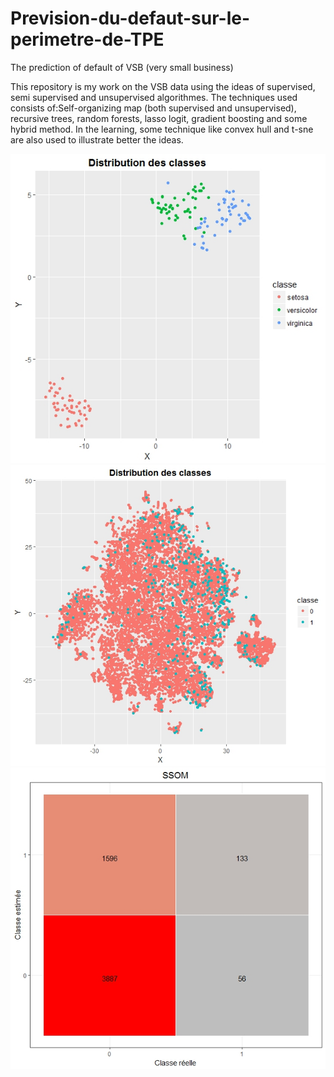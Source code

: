 # Prevision-du-defaut-sur-le-perimetre-de-TPE
The prediction of default of VSB (very small business)

This repository is my work on the VSB data using the ideas of supervised, semi supervised and unsupervised algorithmes. The techniques used consists of:Self-organizing map (both supervised and unsupervised), recursive trees, random forests, lasso logit, gradient boosting and some hybrid method. In the learning, some technique like convex hull and t-sne are also used to illustrate better the ideas.

![](https://github.com/XKSH/Prevision-du-defaut-sur-le-perimetre-de-TPE/blob/master/Result/iris.jpeg)
![](https://github.com/XKSH/Prevision-du-defaut-sur-le-perimetre-de-TPE/blob/master/Result/def.jpeg)
![](https://github.com/XKSH/Prevision-du-defaut-sur-le-perimetre-de-TPE/blob/master/Result/ssom%20confusion.jpeg)
